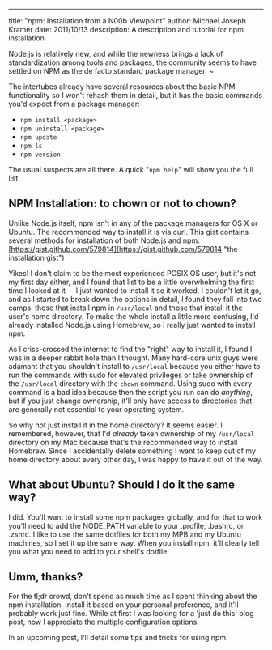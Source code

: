--- 
title: "npm: Installation from a N00b Viewpoint"
author: Michael Joseph Kramer
date: 2011/10/13
description: A description and tutorial for npm installation

Node.js is relatively new, and while the newness brings a lack of standardization among tools and packages, the community seems to have settled on NPM as the de facto standard package manager. ~


The intertubes already have several resources about the basic NPM functionality so I won't rehash them in detail, but it has the basic commands you'd expect from a package manager:

- `npm install <package>`
- `npm uninstall <package>`
- `npm update`
- `npm ls`
- `npm version`

The usual suspects are all there. A quick "`npm help`" will show you the full list.

## NPM Installation: to chown or not to chown?

Unlike Node.js itself, npm isn't in any of the package managers for OS X or Ubuntu. The recommended way to install it is via curl. This gist contains several methods for installation of both Node.js and npm: [https://gist.github.com/579814](https://gist.github.com/579814 "the installation gist") 

Yikes! I don't claim to be the most experienced POSIX OS user, but it's not my first day either, and I found that list to be a little overwhelming the first time I looked at it -- I just wanted to install it so it worked. I couldn't let it go, and as I started to break down the options in detail, I found they fall into two camps: those that install npm in `/usr/local` and those that install it the user's home directory. To make the whole install a little more confusing, I'd already installed Node.js using Homebrew, so I really just wanted to install npm.

As I criss-crossed the internet to find the "right" way to install it, I found I was in a deeper rabbit hole than I thought. Many hard-core unix guys were adamant that you shouldn't install to `/usr/local` because you either have to run the commands with sudo for elevated privileges or take ownership of the `/usr/local` directory with the `chown` command. Using sudo with every command is a bad idea because then the script you run can do *anything*, but if you just change ownership, it'll only have access to directories that are generally not essential to your operating system.

So why not just install it in the home directory? It seems easier. I remembered, however, that I'd *already* taken ownership of my `/usr/local` directory on my Mac because that's the recommended way to install Homebrew. Since I accidentally delete something I want to keep out of my home directory about every other day, I was happy to have it out of the way. 

## What about Ubuntu? Should I do it the same way?

I did. You'll want to install some npm packages globally, and for that to work you'll need to add the NODE_PATH variable to your .profile, .bashrc, or .zshrc. I like to use the same dotfiles for both my MPB and my Ubuntu machines, so I set it up the same way. When you install npm, it'll clearly tell you what you need to add to your shell's dotfile.

## Umm, thanks?

For the tl;dr crowd, don't spend as much time as I spent thinking about the npm installation. Install it based on your personal preference, and it'll probably work just fine. While at first I was looking for a 'just do this' blog post, now I appreciate the multiple configuration options.

In an upcoming post, I'll detail some tips and tricks for using npm.

